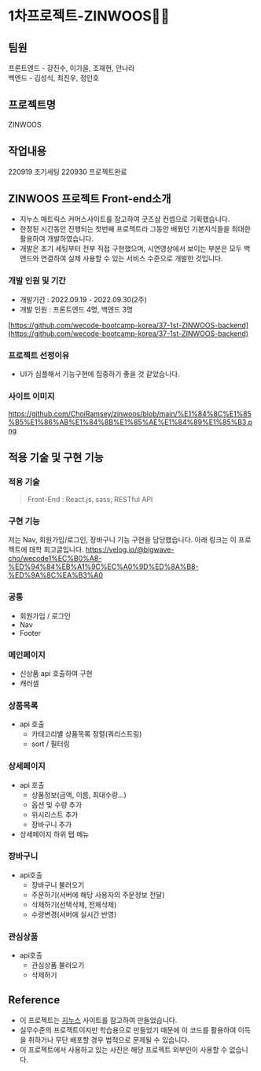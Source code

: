 # 1차프로젝트-ZINWOOS👏🏻

## 팀원

프론트엔드 - 강진수, 이가을, 조재현, 안나라  
백엔드 - 김성식, 최진우, 정인호

## 프로젝트명

ZINWOOS

## 작업내용

220919 초기세팅
220930 프로젝트완료

## ZINWOOS **프로젝트 Front-end소개**

- 지누스 매트릭스 커머스사이트를 참고하여 굿즈샵 컨셉으로 기획했습니다.
- 한정된 시간동안 진행되는 첫번째 프로젝트라 그동안 배웠던 기본지식들을 최대한 활용하여 개발하였습니다.
- 개발은 초기 세팅부터 전부 직접 구현했으며, 시연영상에서 보이는 부분은 모두 백앤드와 연결하여 실제 사용할 수 있는 서비스 수준으로 개발한 것입니다.

### **개발 인원 및 기간**

- 개발기간 : 2022.09.19 - 2022.09.30(2주)
- 개발 인원 : 프론트엔드 4명, 백엔드 3명

[https://github.com/wecode-bootcamp-korea/37-1st-ZINWOOS-backend](https://github.com/wecode-bootcamp-korea/37-1st-ZINWOOS-backend)

### **프로젝트 선정이유**

- UI가 심플해서 기능구현에 집중하기 좋을 것 같았습니다.

### 사이트 이미지

https://github.com/ChoiRamsey/zinwoos/blob/main/%E1%84%8C%E1%85%B5%E1%86%AB%E1%84%8B%E1%85%AE%E1%84%89%E1%85%B3.png

## **적용 기술 및 구현 기능**

### **적용 기술**

> Front-End : React.js, sass, RESTful API

### **구현 기능**
저는 Nav, 회원가입/로그인, 장바구니 기능 구현을 담당했습니다.
아래 링크는 이 프로젝트에 대학 회고글입니다.
https://velog.io/@bigwave-cho/wecode1%EC%B0%A8-%ED%94%84%EB%A1%9C%EC%A0%9D%ED%8A%B8-%ED%9A%8C%EA%B3%A0

### **공통**

- 회원가입 / 로그인
- Nav
- Footer

### **메인페이지**

- 신상품 api 호출하여 구현
- 캐러셀

### 상품목록

- api 호출
  - 카테고리별 상품목록 정렬(쿼리스트링)
  - sort / 필터링

### 상세페이지

- api 호출
  - 상품정보(금액, 이름, 최대수량…)
  - 옵션 및 수량 추가
  - 위시리스트 추가
  - 장바구니 추가
- 상세페이지 하위 탭 메뉴

### 장바구니

- api호출
  - 장바구니 불러오기
  - 주문하기(서버에 해당 사용자의 주문정보 전달)
  - 삭제하기(선택삭제, 전체삭제)
  - 수량변경(서버에 실시간 반영)

### 관심상품

- api호출
  - 관심상품 불러오기
  - 삭제하기

## **Reference**

- 이 프로젝트는 [지누스](https://www.zinus.co.kr/) 사이트를 참고하여 만들었습니다.
- 실무수준의 프로젝트이지만 학습용으로 만들었기 때문에 이 코드를 활용하여 이득을 취하거나 무단 배포할 경우 법적으로 문제될 수 있습니다.
- 이 프로젝트에서 사용하고 있는 사진은 해당 프로젝트 외부인이 사용할 수 없습니다.
